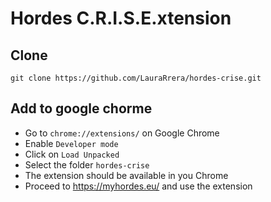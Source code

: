 # Hordes C.R.I.S.E.xtension
## Clone
```
git clone https://github.com/LauraRrera/hordes-crise.git
```
## Add to google chorme
- Go to `chrome://extensions/` on Google Chrome
- Enable `Developer mode`
- Click on `Load Unpacked`
- Select the folder `hordes-crise`
- The extension should be available in you Chrome
- Proceed to https://myhordes.eu/ and use the extension